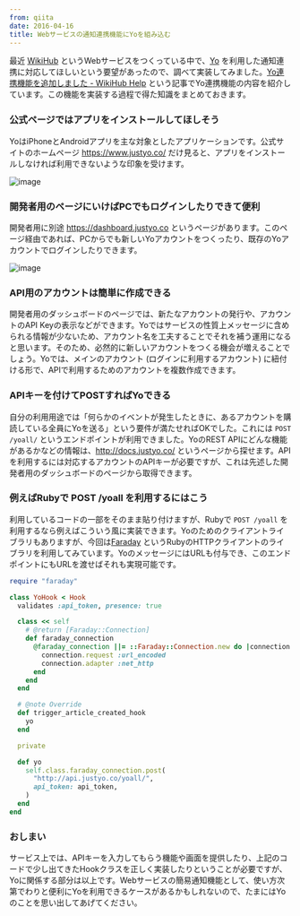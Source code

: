 ```yaml
---
from: qiita
date: 2016-04-16
title: Webサービスの通知連携機能にYoを組み込む
---
```


最近 [WikiHub](https://wikihub.io/) というWebサービスをつくっている中で、[Yo](https://www.justyo.co/) を利用した通知連携に対応してほしいという要望があったので、調べて実装してみました。[Yo連携機能を追加しました - WikiHub Help](https://meta.wikihub.io/blog/users/r7kamura/20160415204220) という記事でYo連携機能の内容を紹介しています。この機能を実装する過程で得た知識をまとめておきます。

### 公式ページではアプリをインストールしてほしそう
YoはiPhoneとAndroidアプリを主な対象としたアプリケーションです。公式サイトのホームページ https://www.justyo.co/ だけ見ると、アプリをインストールしなければ利用できないような印象を受けます。

![image](https://qiita-image-store.s3.amazonaws.com/0/4365/6babd901-83ed-1d30-e8f9-726c6ff1c044.png)

### 開発者用のページにいけばPCでもログインしたりできて便利
開発者用に別途 https://dashboard.justyo.co というページがあります。このページ経由であれば、PCからでも新しいYoアカウントをつくったり、既存のYoアカウントでログインしたりできます。

![image](https://qiita-image-store.s3.amazonaws.com/0/4365/08856dbb-3d83-408f-44bd-e736ec31ca81.png)

### API用のアカウントは簡単に作成できる
開発者用のダッシュボードのページでは、新たなアカウントの発行や、アカウントのAPI Keyの表示などができます。Yoではサービスの性質上メッセージに含められる情報が少ないため、アカウント名を工夫することでそれを補う運用になると思います。そのため、必然的に新しいアカウントをつくる機会が増えることでしょう。Yoでは、メインのアカウント (ログインに利用するアカウント) に紐付ける形で、APIで利用するためのアカウントを複数作成できます。

### APIキーを付けてPOSTすればYoできる
自分の利用用途では「何らかのイベントが発生したときに、あるアカウントを購読している全員にYoを送る」という要件が満たせればOKでした。これには `POST /yoall/` というエンドポイントが利用できました。YoのREST APIにどんな機能があるかなどの情報は、http://docs.justyo.co/ というページから探せます。APIを利用するには対応するアカウントのAPIキーが必要ですが、これは先述した開発者用のダッシュボードのページから取得できます。

### 例えばRubyで POST /yoall を利用するにはこう
利用しているコードの一部をそのまま貼り付けますが、Rubyで `POST /yoall` を利用するなら例えばこういう風に実装できます。Yoのためのクライアントライブラリもありますが、今回は[Faraday](https://github.com/lostisland/faraday) というRubyのHTTPクライアントのライブラリを利用してみています。YoのメッセージにはURLも付与でき、このエンドポイントにもURLを渡せばそれも実現可能です。

```rb
require "faraday"

class YoHook < Hook
  validates :api_token, presence: true

  class << self
    # @return [Faraday::Connection]
    def faraday_connection
      @faraday_connection ||= ::Faraday::Connection.new do |connection|
        connection.request :url_encoded
        connection.adapter :net_http
      end
    end
  end

  # @note Override
  def trigger_article_created_hook
    yo
  end

  private

  def yo
    self.class.faraday_connection.post(
      "http://api.justyo.co/yoall/",
      api_token: api_token,
    )
  end
end
```

### おしまい
サービス上では、APIキーを入力してもらう機能や画面を提供したり、上記のコードで少し出てきたHookクラスを正しく実装したりということが必要ですが、Yoに関係する部分は以上です。Webサービスの簡易通知機能として、使い方次第でわりと便利にYoを利用できるケースがあるかもしれないので、たまにはYoのことを思い出してあげてください。
